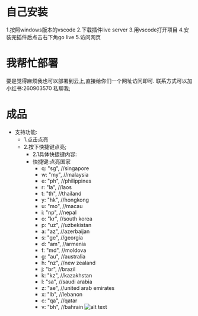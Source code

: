 # 自己安装
1.按照windows版本的vscode
2.下载插件live server
3.用vscode打开项目
4.安装完插件后点击右下角go live
5.访问网页
# 我帮忙部署
要是觉得麻烦我也可以部署到云上,直接给你们一个网址访问即可.
联系方式可以加小红书:260903570
私聊我;
# 成品
- 支持功能: 
  - 1.点击点亮
  - 2.按下快捷键点亮;
    - 2.1具体快捷键内容:
    - 快捷键:点亮国家
      - q: "sg", //singapore
      - w: "my", //malaysia
      - e: "ph", //philippines
      - r: "la", //laos
      - t: "th", //thailand
      - y: "hk", //hongkong
      - u: "mo", //macau
      - i: "np", //nepal
      - o: "kr", //south korea
      - p: "uz", //uzbekistan
      - a: "az", //azerbaijan
      - s: "ge", //georgia
      - d: "am", //armenia
      - f: "md", //moldova
      - g: "au", //australia
      - h: "nz", //new zealand
      - j: "br", //brazil
      - k: "kz", //kazakhstan
      - l: "sa", //saudi arabia
      - z: "ae", //united arab emirates
      - x: "lb", //lebanon
      - c: "qa", //qatar
      - v: "bh", //bahrain
![alt text](image.png)